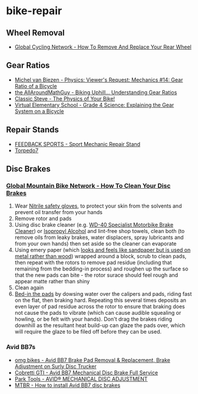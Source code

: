 # bike-repair

## Wheel Removal

* [Global Cycling Network - How To Remove And Replace Your Rear Wheel](https://www.youtube.com/watch?v=2pnbJ64zvME)

## Gear Ratios

* [Michel van Biezen - Physics: Viewer's Request: Mechanics #14: Gear Ratio of a Bicycle](https://www.youtube.com/watch?v=yaHEntLjmkk)
* [the AllAroundMathGuy - Biking Uphill... Understanding Gear Ratios](https://www.youtube.com/watch?v=qacvtrh-ot8)
* [Classic Steve - The Physics of Your Bike!](https://www.youtube.com/watch?v=fXlj5LU0j2k)
* [Virtual Elementary School - Grade 4 Science: Explaining the Gear System on a Bicycle](https://www.youtube.com/watch?v=oifV7-zYLhg)

## Repair Stands

* [FEEDBACK SPORTS - Sport Mechanic Repair Stand](https://iride.net.nz/products/feedback-sports-sport-mechanic-repair-stand?_pos=3&_sid=eb1371ef2&_ss=r)
* [Torpedo7](https://www.torpedo7.co.nz/shop/bike/workstands)

## Disc Brakes

### [Global Mountain Bike Network - How To Clean Your Disc Brakes](https://www.youtube.com/watch?v=mXQxLK6z5WA)

1. Wear [Nitrile safety gloves](https://www.worksafety.co.nz/gloves/nitrile/621010), to protect your skin from the solvents and prevent oil transfer from your hands
2. Remove rotor and pads
3. Using disc brake cleaner (e.g. [WD-40 Specialist Motorbike Brake Cleaner](https://wd40.co.uk/product/motorbike-brake-cleaner/)) or [Isopropyl Alcohol](https://www.bunnings.co.nz/sparko-1l-isopropyl-alcohol_p0175315) and lint-free shop towels, clean both (to remove oils from leaky brakes, water displacers, spray lubricants and from your own hands) then set aside so the cleaner can evaporate
4. Using emery paper (which [looks and feels like sandpaper but is used on metal rather than wood](https://www.infobloom.com/what-is-emery-paper.htm)) wrapped around a block, scrub to clean pads, then repeat with the rotors to remove pad residue (including that remaining from the bedding-in process) and roughen up the surface so that the new pads can bite - the rotor surace should feel rough and appear matte rather than shiny
5. Clean again
6. [Bed-in the pads](https://www.youtube.com/watch?v=vauPWZT9L6c) by dowsing water over the calipers and pads, riding fast on the flat, then braking hard. Repeating this several times deposits an even layer of pad residue across the rotor to ensure that braking does not cause the pads to vibrate (which can cause audible squealing or howling, or be felt with your hands). Don't drag the brakes riding downhill as the resultant heat build-up can glaze the pads over, which will require the glaze to be filed off before they can be used.

### Avid BB7s

* [omg bikes - Avid BB7 Brake Pad Removal & Replacement, Brake Adjustment on Surly Disc Trucker](https://www.youtube.com/watch?v=KJHZUKjaO7M)
* [Cobretti GTI - Avid BB7 Mechanical Disc Brake Full Service](https://www.youtube.com/watch?v=IDjR-GRNC8Q)
* [Park Tools - AVID® MECHANICAL DISC ADJUSTMENT](https://www.parktool.com/blog/repair-help/avid-mechanical-disc-adjustment)
* [MTBR - How to install Avid BB7 disc brakes](https://www.mtbr.com/threads/how-to-install-avid-bb7-disc-brakes.512054/)
